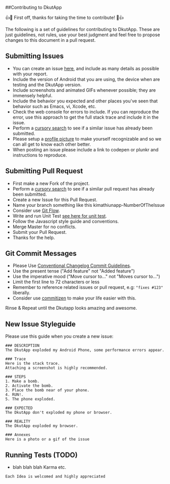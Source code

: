 ##Contributing to DkutApp

:+1::tada: First off, thanks for taking the time to contribute! :tada::+1:

The following is a set of guidelines for contributing to DkutApp.
These are just guidelines, not rules, use your best judgment and feel free to
propose changes to this document in a pull request.

## Submitting Issues

* You can create an issue [here](https://github.com/denzelwamburu/kimathiuniapp/issues/new),
  and include as many details as possible with your report.
* Include the version of Android that you are using, the device when are testing and the DkutApp version.
* Include screenshots and animated GIFs whenever possible; they are immensely
  helpful.
* Include the behavior you expected and other places you've seen that behavior
  such as Emacs, vi, Xcode, etc.
* Check the web console for errors to include. If you can reproduce the error, use this approach to get the
  full stack trace and include it in the issue.
* Perform a [cursory search](https://github.com/denzelwamburu/kimathiuniapp/issues?utf8=%E2%9C%93&q=is%3Aissue+is%3Aopen+)
  to see if a similar issue has already been submitted.
* Please setup a [profile picture](https://help.github.com/articles/how-do-i-set-up-my-profile-picture)
  to make yourself recognizable and so we can all get to know each other better.
* When posting an issue please include a link to codepen or plunkr and instructions to reproduce.

## Submitting Pull Request

* First make a new Fork of the project.
* Perform a [cursory search](https://github.com/kimathiuniapp/kimathiuniapp/pulls?utf8=%E2%9C%93&q=is%3Apr+is%3Aopen+)
to see if a similar pull request has already been submitted.
* Create a new Issue for this Pull Request.
* Name your branch something like this kimathiunapp-NumberOfTheIssue
* Consider use [Git Flow](http://nvie.com/posts/a-successful-git-branching-model/).
* Write and run Unit Test [see here for unit test](#running-tests-(TODO)).
* Follow the Javascript style guide and conventions.
* Merge Master for no conflicts.
* Submit your Pull Request.
* Thanks for the help.

## Git Commit Messages

* Please Use [Conventional Changelog Commit Guidelines](https://github.com/ajoslin/conventional-changelog/).
* Use the present tense ("Add feature" not "Added feature")
* Use the imperative mood ("Move cursor to..." not "Moves cursor to...")
* Limit the first line to 72 characters or less
* Remember to reference related issues or pull request, e.g: `"fixes #123"` liberally.
* Consider use [commitizen](https://github.com/commitizen/cz-cli) to make your life easier with this.

Rinse & Repeat until the Dkutapp looks amazing and awesome.


## New Issue Styleguide

Please use this guide when you create a new issue:

```
### DESCRIPTION
The DkutApp exploded my Android Phone, some performance errors appear.

### Trace
Here is the stack trace.
Attaching a screenshot is highly recommended.

### STEPS
1. Make a bomb.
2. Activate the bomb.
3. Place the bomb near of your phone.
4. RUN!.
5. The phone exploded.

### EXPECTED
The DkutApp don't exploded my phone or browser.

### REALITY
The DkutApp exploded my browser.

### Annexes
Here is a photo or a gif of the issue
```

## Running Tests (TODO)
<!-- TODO: Tests Documentation -->
- blah blah blah Karma etc.

```
Each Idea is welcomed and highly appreciated
```
